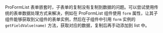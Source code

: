 ProFormList 表单嵌套时，子表单的复制没有复制到数据的问题。可以尝试使用传统的表单数据处理方式来解决，例如在 ProFormList 组件使用 `form` 属性，让其子组件能够获取到父组件的表单实例，然后在子组件中引用 `form` 实例的 `getFieldValue(name)` 方法，获取对应的数据，复制后再手动添加到 list 中。
